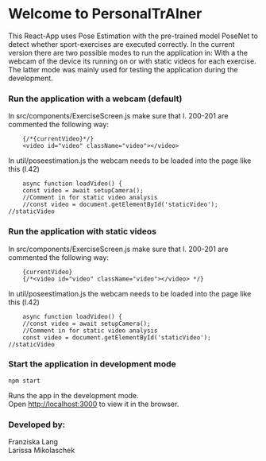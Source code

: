 # Welcome to PersonalTrAIner

This React-App uses Pose Estimation with the pre-trained model PoseNet to detect whether sport-exercises are executed correctly. In the current version there are two possible modes to run the application in: With a the webcam of the device its running on or with static videos for each exercise. The latter mode was mainly used for testing the application during the development.

### Run the application with a webcam (default)

In src/components/ExerciseScreen.js make sure that l. 200-201 are commented the following way:

```
    {/*{currentVideo}*/}
    <video id="video" className="video"></video>
```

In util/poseestimation.js the webcam needs to be loaded into the page like this (l.42)

```
    async function loadVideo() {
    const video = await setupCamera();
    //Comment in for static video analysis
    //const video = document.getElementById('staticVideo'); //staticVideo
```

### Run the application with static videos

In src/components/ExerciseScreen.js make sure that l. 200-201 are commented the following way:

```
    {currentVideo}
    {/*<video id="video" className="video"></video> */}
```

In util/poseestimation.js the webcam needs to be loaded into the page like this (l.42)

```
    async function loadVideo() {
    //const video = await setupCamera();
    //Comment in for static video analysis
    const video = document.getElementById('staticVideo'); //staticVideo
```

### Start the application in development mode

```
npm start
```

Runs the app in the development mode.<br />
Open [http://localhost:3000](http://localhost:3000) to view it in the browser.

### Developed by:

Franziska Lang \
Larissa Mikolaschek
